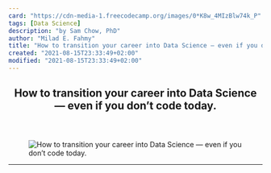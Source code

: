 ```yaml
---
card: "https://cdn-media-1.freecodecamp.org/images/0*K8w_4MIzBlw74k_P"
tags: [Data Science]
description: "by Sam Chow, PhD"
author: "Milad E. Fahmy"
title: "How to transition your career into Data Science — even if you don’t code today."
created: "2021-08-15T23:33:49+02:00"
modified: "2021-08-15T23:33:49+02:00"
---
```

<div class="site-wrapper">
<main id="site-main" class="site-main outer">
<div class="inner">
<article class="post-full post tag-data-science tag-startup tag-machine-learning tag-entrepreneurship tag-personal-development ">
<header class="post-full-header">
<h1 class="post-full-title">How to transition your career into Data Science — even if you don’t code today.</h1>
</header>
<figure class="post-full-image">
<picture>
<source media="(max-width: 700px)" sizes="1px" srcset="data:image/gif;base64,R0lGODlhAQABAIAAAAAAAP///yH5BAEAAAAALAAAAAABAAEAAAIBRAA7 1w">
<source media="(min-width: 701px)" sizes="(max-width: 800px) 400px,
(max-width: 1170px) 700px,
1400px" srcset="https://cdn-media-1.freecodecamp.org/images/0*K8w_4MIzBlw74k_P 300w,
https://cdn-media-1.freecodecamp.org/images/0*K8w_4MIzBlw74k_P 600w,
https://cdn-media-1.freecodecamp.org/images/0*K8w_4MIzBlw74k_P 1000w,
https://cdn-media-1.freecodecamp.org/images/0*K8w_4MIzBlw74k_P 2000w">
<img onerror="this.style.display='none'" src="https://cdn-media-1.freecodecamp.org/images/0*K8w_4MIzBlw74k_P" alt="How to transition your career into Data Science — even if you don’t code today.">
</picture>
</figure>
<section class="post-full-content">
<div class="post-content medium-migrated-article">
</div>
<hr>
</section>
</article>
</div>
</main>
</div>
<!-- Google Tag Manager (noscript) -->
<!-- End Google Tag Manager (noscript) -->
